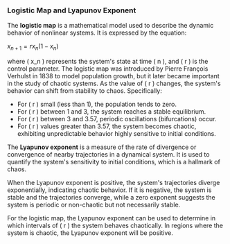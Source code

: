 ### Logistic Map and Lyapunov Exponent

The **logistic map** is a mathematical model used to describe the dynamic behavior of nonlinear systems. It is expressed by the equation:

$x_{n+1} = r x_n (1 - x_n)$

where \( x_n \) represents the system's state at time \( n \), and \( r \) is the control parameter. The logistic map was introduced by Pierre François Verhulst in 1838 to model population growth, but it later became important in the study of chaotic systems. As the value of \( r \) changes, the system's behavior can shift from stability to chaos. Specifically:

- For \( r \) small (less than 1), the population tends to zero.
- For \( r \) between 1 and 3, the system reaches a stable equilibrium.
- For \( r \) between 3 and 3.57, periodic oscillations (bifurcations) occur.
- For \( r \) values greater than 3.57, the system becomes chaotic, exhibiting unpredictable behavior highly sensitive to initial conditions.

The **Lyapunov exponent** is a measure of the rate of divergence or convergence of nearby trajectories in a dynamical system. It is used to quantify the system's sensitivity to initial conditions, which is a hallmark of chaos. 

When the Lyapunov exponent is positive, the system's trajectories diverge exponentially, indicating chaotic behavior. If it is negative, the system is stable and the trajectories converge, while a zero exponent suggests the system is periodic or non-chaotic but not necessarily stable.

For the logistic map, the Lyapunov exponent can be used to determine in which intervals of \( r \) the system behaves chaotically. In regions where the system is chaotic, the Lyapunov exponent will be positive.
